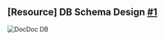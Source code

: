 ## [Resource] DB Schema Design [#1][i1]

![DocDoc DB](https://github.com/RechidiAhmedAbdelaaziz/DocDoc-Backend/assets/124708904/8639c017-a681-4392-b52f-239426b8f8ea)

[i1]: https://github.com/RechidiAhmedAbdelaaziz/DocDoc-Backend/issues/1

